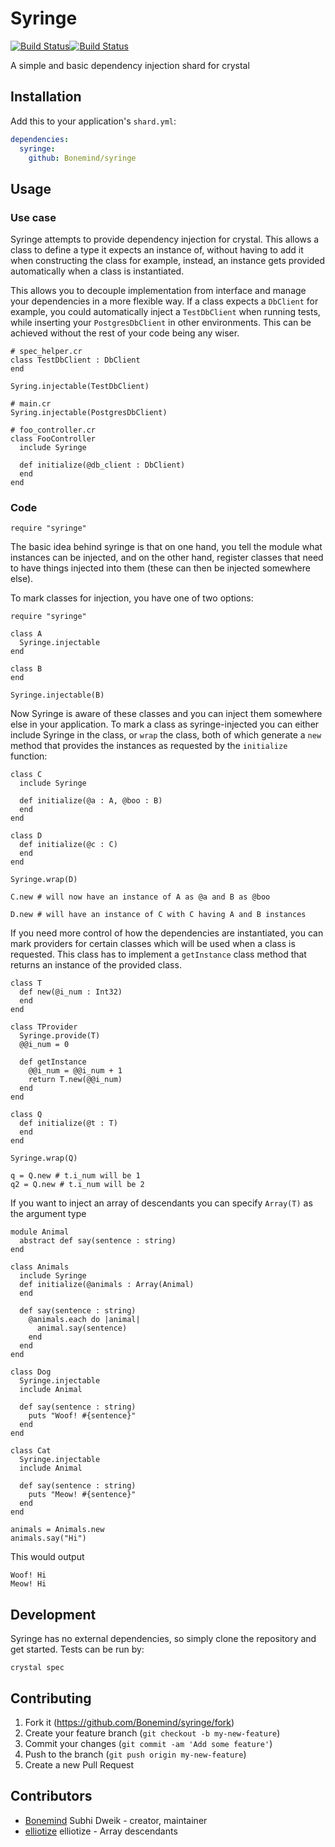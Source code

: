 # Syringe

[![Build Status](https://travis-ci.org/Bonemind/syringe.svg?branch=master)](https://travis-ci.org/Bonemind/syringe)[![Build Status](https://travis-ci.org/Bonemind/syringe.svg?branch=master)](https://travis-ci.org/Bonemind/syringe)

A simple and basic dependency injection shard for crystal

## Installation

Add this to your application's `shard.yml`:

```yaml
dependencies:
  syringe:
    github: Bonemind/syringe
```

## Usage

### Use case

Syringe attempts to provide dependency injection for crystal. This allows
a class to define a type it expects an instance of, without having to add
it when constructing the class for example, instead, an instance gets provided
automatically when a class is instantiated.

This allows you to decouple implementation from interface and manage your dependencies
in a more flexible way. If a class expects a `DbClient` for example, you could
automatically inject a `TestDbClient` when running tests, while inserting
your `PostgresDbClient` in other environments. This can be achieved without the rest
of your code being any wiser.

```crystal
# spec_helper.cr
class TestDbClient : DbClient
end

Syring.injectable(TestDbClient)

# main.cr
Syring.injectable(PostgresDbClient)

# foo_controller.cr
class FooController
  include Syringe

  def initialize(@db_client : DbClient)
  end
end
```

### Code

```crystal
require "syringe"
```

The basic idea behind syringe is that on one hand, you tell the module
what instances can be injected, and on the other hand, register classes
that need to have things injected into them (these can then be injected
somewhere else).

To mark classes for injection, you have one of two options:

```crystal
require "syringe"

class A
  Syringe.injectable
end

class B
end

Syringe.injectable(B)
```

Now Syringe is aware of these classes and you can inject them somewhere else in
your application.  To mark a class as syringe-injected you can either include Syringe in
the class, or `wrap` the class, both of which generate a `new` method that provides
the instances as requested by the `initialize` function:

```crystal
class C
  include Syringe

  def initialize(@a : A, @boo : B)
  end
end

class D
  def initialize(@c : C)
  end
end

Syringe.wrap(D)

C.new # will now have an instance of A as @a and B as @boo

D.new # will have an instance of C with C having A and B instances
```

If you need more control of how the dependencies are instantiated, you can
mark providers for certain classes which will be used when a class is requested.
This class has to implement a `getInstance` class method that returns an instance
of the provided class.

```crystal
class T
  def new(@i_num : Int32)
  end
end

class TProvider
  Syringe.provide(T)
  @@i_num = 0

  def getInstance
    @@i_num = @@i_num + 1
    return T.new(@@i_num)
  end
end

class Q
  def initialize(@t : T)
  end
end

Syringe.wrap(Q)

q = Q.new # t.i_num will be 1
q2 = Q.new # t.i_num will be 2
```

If you want to inject an array of descendants you can specify
`Array(T)` as the argument type

```crystal
module Animal
  abstract def say(sentence : string)
end

class Animals
  include Syringe
  def initialize(@animals : Array(Animal)
  end

  def say(sentence : string)
    @animals.each do |animal|
      animal.say(sentence)
    end
  end
end

class Dog
  Syringe.injectable
  include Animal

  def say(sentence : string)
    puts "Woof! #{sentence}"
  end
end

class Cat
  Syringe.injectable
  include Animal

  def say(sentence : string)
    puts "Meow! #{sentence}"
  end
end

animals = Animals.new
animals.say("Hi")
```

This would output

```
Woof! Hi
Meow! Hi
```

## Development

Syringe has no external dependencies, so simply clone the repository
and get started. Tests can be run by:

```
crystal spec
```

## Contributing

1. Fork it (<https://github.com/Bonemind/syringe/fork>)
2. Create your feature branch (`git checkout -b my-new-feature`)
3. Commit your changes (`git commit -am 'Add some feature'`)
4. Push to the branch (`git push origin my-new-feature`)
5. Create a new Pull Request

## Contributors

- [Bonemind](https://github.com/Bonemind) Subhi Dweik - creator, maintainer
- [elliotize](https://github.com/elliotize) elliotize - Array descendants
